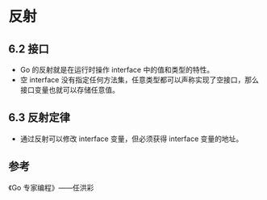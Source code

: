 # 反射

## 6.2 接口

- Go 的反射就是在运行时操作 interface 中的值和类型的特性。
- 空 interface 没有指定任何方法集，任意类型都可以声称实现了空接口，那么接口变量也就可以存储任意值。

## 6.3 反射定律

- 通过反射可以修改 interface 变量，但必须获得 interface 变量的地址。

## 参考

《Go 专家编程》——任洪彩
